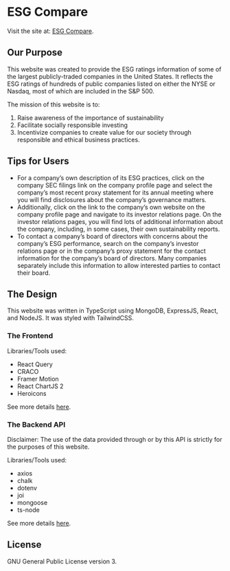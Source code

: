 # ESG Compare

Visit the site at: [ESG Compare](https://esgcompare.org).

## Our Purpose 
This website was created to provide the ESG ratings information of some of the largest publicly-traded companies in the United States. It reflects the ESG ratings of hundreds of public companies listed on either the NYSE or Nasdaq, most of which are included in the S&P 500.

The mission of this website is to: 
1. Raise awareness of the importance of sustainability
2. Facilitate socially responsible investing
3. Incentivize companies to create value for our society through responsible and ethical business practices.


## Tips for Users
* For a company’s own description of its ESG practices, click on the company SEC filings link on the company profile page and select the company’s most recent proxy statement for its annual meeting where you will find disclosures about the company’s governance matters.
* Additionally, click on the link to the company’s own website on the company profile page and navigate to its investor relations page. On the investor relations pages, you will find lots of additional information about the company, including, in some cases, their own sustainability reports.
* To contact a company’s board of directors with concerns about the company’s ESG performance, search on the company’s investor relations page or in the company’s proxy statement for the contact information for the company’s board of directors. Many companies separately include this information to allow interested parties to contact their board.

## The Design
This website was written in TypeScript using MongoDB, ExpressJS, React, and NodeJS. It was styled with TailwindCSS.

### The Frontend
Libraries/Tools used:
* React Query
* CRACO
* Framer Motion
* React ChartJS 2
* Heroicons
 
See more details [here](web/package.json).

### The Backend API
Disclaimer: The use of the data provided through or by this API is strictly for the purposes of this website.

Libraries/Tools used:
* axios
* chalk
* dotenv
* joi
* mongoose
* ts-node

See more details [here](server/package.json).

## License
GNU General Public License version 3.
